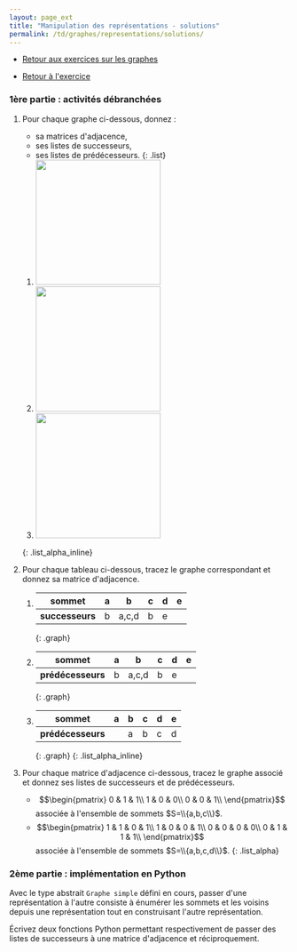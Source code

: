 ```yaml
---
layout: page_ext
title: "Manipulation des représentations - solutions"
permalink: /td/graphes/representations/solutions/
---
```


- [Retour aux exercices sur les graphes](../../)

- [Retour à l'exercice](../)

### 1ère partie : activités débranchées

1. Pour chaque graphe ci-dessous, donnez :
   - sa matrices d'adjacence,
   - ses listes de successeurs,
   - ses listes de prédécesseurs.
   {: .list}
   1. <img src="../images/graphe1.svg" width="225px"/>
   2. <img src="../images/graphe2.svg" width="225px"/>
   3. <img src="../images/graphe3.svg" width="225px"/>
   {: .list_alpha_inline}

2. Pour chaque tableau ci-dessous, tracez le graphe correspondant et donnez sa matrice d'adjacence.
   1. | **sommet**      | a | b    | c | d | e |
      |-------------|---|------|---|---|---|
      | **successeurs** | b | a,c,d| b | e |   |
      {: .graph}
   2. | **sommet**        | a | b    | c | d | e |
      |---------------|---|------|---|---|---|
      | **prédécesseurs** | b | a,c,d| b | e |   |
      {: .graph}
   3. | **sommet**        | a | b | c | d | e |
      |---------------|---|---|---|---|---|
      | **prédécesseurs** |   | a | b | c | d |
      {: .graph}
   {: .list_alpha_inline}

3. Pour chaque matrice d'adjacence ci-dessous, tracez le graphe associé et donnez ses listes de successeurs et de prédécesseurs.
   - $$\begin{pmatrix}
      0 & 1 & 1\\
      1 & 0 & 0\\
      0 & 0 & 1\\
      \end{pmatrix}$$ associée à l'ensemble de sommets $S=\\{a,b,c\\}$.
   - $$\begin{pmatrix}
      1 & 1 & 0 & 1\\
      1 & 0 & 0 & 1\\
      0 & 0 & 0 & 0\\
      0 & 1 & 1 & 1\\
      \end{pmatrix}$$ associée à l'ensemble de sommets $S=\\{a,b,c,d\\}$.
   {: .list_alpha}


### 2ème partie : implémentation en Python

Avec le type abstrait `Graphe simple` défini en cours, passer d'une représentation à l'autre consiste à énumérer les sommets et les voisins depuis une représentation tout en construisant l'autre représentation.

Écrivez deux fonctions Python permettant respectivement de passer des listes de successeurs à une matrice d'adjacence et réciproquement.